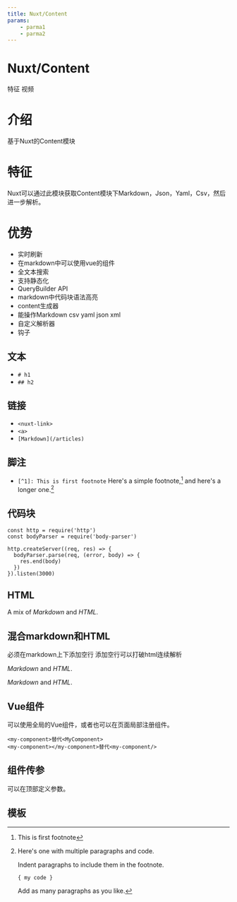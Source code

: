 ```yaml
---
title: Nuxt/Content
params:
    - parma1
    - parma2
---
```


# Nuxt/Content

特征
视频

# 介绍
基于Nuxt的Content模块

# 特征
Nuxt可以通过此模块获取Content模块下Markdown，Json，Yaml，Csv，然后进一步解析。
<!--more-->
# 优势
* 实时刷新
* 在markdown中可以使用vue的组件
* 全文本搜索
* 支持静态化
* QueryBuilder API
* markdown中代码块语法高亮
* content生成器
* 能操作Markdown csv yaml json xml
* 自定义解析器
* 钩子
## 文本
* `# h1`
* `## h2`
## 链接
* `<nuxt-link>`
* `<a>`
* `[Markdown](/articles)`
## 脚注
* `[^1]: This is first footnote`
Here's a simple footnote,[^1] and here's a longer one.[^bignote]
[^1]: This is first footnote
[^bignote]: Here's one with multiple paragraphs and code.

    Indent paragraphs to include them in the footnote.

    `{ my code }`

    Add as many paragraphs as you like.
## 代码块
```js{1,3-5}[server.js]
const http = require('http')
const bodyParser = require('body-parser')

http.createServer((req, res) => {
  bodyParser.parse(req, (error, body) => {
    res.end(body)
  })
}).listen(3000)
```
## HTML
<p><span class="note">A mix of <em>Markdown</em> and <em>HTML</em>.</span></p>

## 混合markdown和HTML
必须在markdown上下添加空行
添加空行可以打破html连续解析
<div class="note">

  *Markdown* and <em>HTML</em>.

</div>

<span class="note">*Markdown* and <em>HTML</em>.</span>

## Vue组件
可以使用全局的Vue组件，或者也可以在页面局部注册组件。
```
<my-component>替代<MyComponent>
<my-component></my-component>替代<my-component/>
```
<logo></logo>

## 组件传参
可以在顶部定义参数。
## 模板

<my-component>
  <template #named-slot>
    <p>Named slot content.</p>
  </template>
</my-component>
